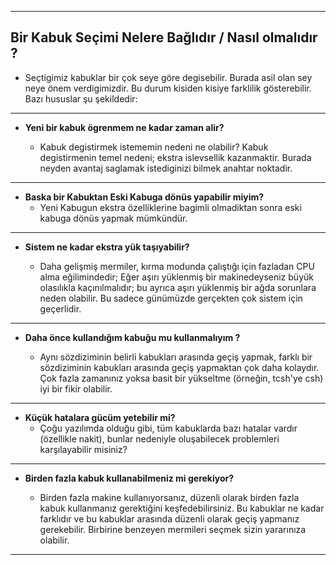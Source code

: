 -----
**Bir Kabuk Seçimi Nelere Bağlıdır / Nasıl olmalıdır ?**
----

* Seçtigimiz kabuklar bir çok seye göre degisebilir. Burada asil olan sey neye 
önem verdigimizdir. Bu durum kisiden kisiye farklilik gösterebilir. Bazı hususlar şu şekildedir:

---
* **Yeni bir kabuk ögrenmem ne kadar zaman alir?**
	
    * Kabuk degistirmek istememin nedeni ne olabilir?
    	Kabuk degistirmenin temel nedeni; ekstra islevsellik kazanmaktir.
    	Burada neyden avantaj saglamak istediginizi bilmek anahtar noktadir.
---

* **Baska bir Kabuktan Eski Kabuga dönüs yapabilir miyim?**
    - Yeni Kabugun ekstra özelliklerine bagimli olmadiktan sonra 
     	eski kabuga dönüs yapmak mümkündür.
---

* **Sistem ne kadar ekstra yük taşıyabilir?**

    * Daha gelişmiş mermiler, kırma modunda çalıştığı için fazladan CPU alma eğilimindedir; Eğer aşırı yüklenmiş bir makinedeyseniz büyük olasılıkla kaçınılmalıdır; bu ayrıca aşırı yüklenmiş bir ağda sorunlara neden olabilir. Bu sadece günümüzde gerçekten çok sistem için geçerlidir.
---

* **Daha önce kullandığım kabuğu mu kullanmalıyım ?**

    - Aynı sözdiziminin belirli kabukları arasında geçiş yapmak, farklı bir sözdiziminin kabukları arasında geçiş yapmaktan çok daha kolaydır. Çok fazla zamanınız yoksa basit bir yükseltme (örneğin, tcsh'ye csh) iyi bir fikir olabilir.

---

* **Küçük hatalara gücüm yetebilir mi?**
    * Çoğu yazılımda olduğu gibi, tüm kabuklarda bazı hatalar vardır (özellikle nakit), bunlar nedeniyle oluşabilecek problemleri karşılayabilir misiniz?

---

* **Birden fazla kabuk kullanabilmeniz mi gerekiyor?**

    * Birden fazla makine kullanıyorsanız, düzenli olarak birden fazla kabuk kullanmanız gerektiğini keşfedebilirsiniz. Bu kabuklar ne kadar farklıdır ve bu kabuklar arasında düzenli olarak geçiş yapmanız gerekebilir. Birbirine benzeyen mermileri seçmek sizin yararınıza olabilir.
---
